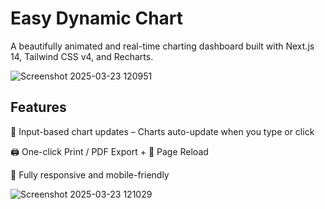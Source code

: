 # Easy Dynamic Chart

A beautifully animated and real-time charting dashboard built with Next.js 14, Tailwind CSS v4, and Recharts.

![Screenshot 2025-03-23 120951](https://github.com/user-attachments/assets/a8422c52-e170-4db2-8c95-a10f4b147c71)


 ## Features
 
🔢 Input-based chart updates – Charts auto-update when you type or click

🖨️ One-click Print / PDF Export + 🔄 Page Reload

📱 Fully responsive and mobile-friendly


![Screenshot 2025-03-23 121029](https://github.com/user-attachments/assets/3ad08a5e-cf04-47bc-bd42-e6ae88e8d73a)
